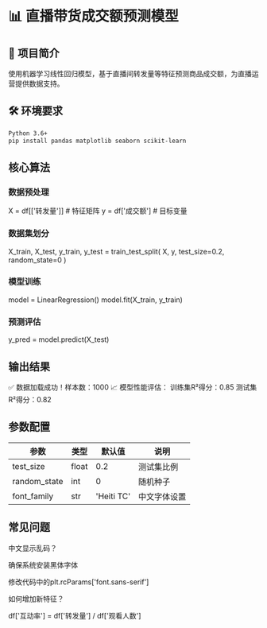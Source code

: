 # 📊 直播带货成交额预测模型

## 📌 项目简介
使用机器学习线性回归模型，基于直播间转发量等特征预测商品成交额，为直播运营提供数据支持。

## 🛠️ 环境要求
```bash
Python 3.6+
pip install pandas matplotlib seaborn scikit-learn
```

## 核心算法

### 数据预处理
X = df[['转发量']]  # 特征矩阵
y = df['成交额']    # 目标变量

### 数据集划分
X_train, X_test, y_train, y_test = train_test_split(
    X, y, 
    test_size=0.2, 
    random_state=0
)

### 模型训练
model = LinearRegression()
model.fit(X_train, y_train)

### 预测评估
y_pred = model.predict(X_test)


## 输出结果

✅ 数据加载成功！样本数：1000
📈 模型性能评估：
训练集R²得分：0.85
测试集R²得分：0.82

## 参数配置

| 参数            | 类型     | 默认值      | 说明               |
|----------------|----------|------------|--------------------|
| test_size      | float    | 0.2        | 测试集比例          |
| random_state   | int      | 0          | 随机种子            |
| font_family    | str      | 'Heiti TC' | 中文字体设置        |

## 常见问题

中文显示乱码？

确保系统安装黑体字体

修改代码中的plt.rcParams['font.sans-serif']

如何增加新特征？

df['互动率'] = df['转发量'] / df['观看人数']

